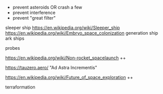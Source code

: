 
- prevent asteroids OR crash a few
- prevent interference
- prevent "great filter"

sleeper ship https://en.wikipedia.org/wiki/Sleeper_ship https://en.wikipedia.org/wiki/Embryo_space_colonization
generation ship
ark ships

probes

https://en.wikipedia.org/wiki/Non-rocket_spacelaunch ++

https://tauzero.aero/ "Ad Astra Incrementis"

https://en.wikipedia.org/wiki/Future_of_space_exploration ++

terraformation
